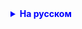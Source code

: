 <details style="margin-top: 16px">
  <summary style="cursor: pointer; color: blue;"><b>На русском</b></summary>

1. Создайте новый проект в Intellij IDEA. 
2. Назовите его CurrencyConverter.
В Main-классе создайте main-метод, который выводит сообщения следующего вида:

```
Приветствуем в CurrencyConverter!

Выберите исходную валюту:
1. EURO
2. USD
3. TL

```
3. Запустите проект
4. Проверьте содержимое папки out

</details>
